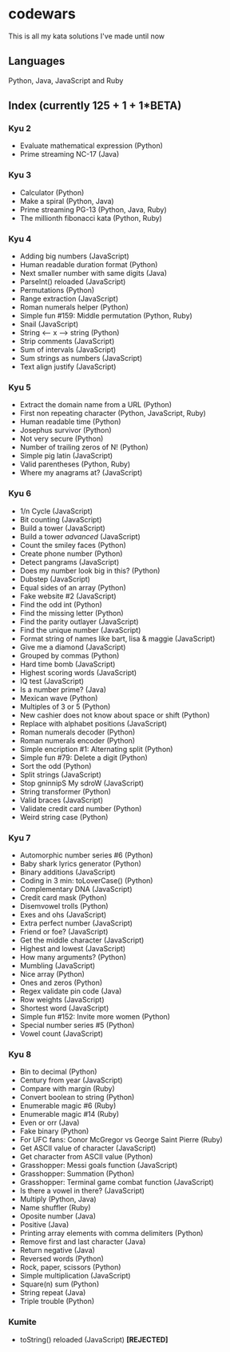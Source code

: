 # codewars
This is all my kata solutions I've made until now
## Languages
Python, Java, JavaScript and Ruby
## Index (currently 125 + 1 + 1*BETA)
### Kyu 2
* Evaluate mathematical expression (Python)
* Prime streaming NC-17 (Java)
### Kyu 3
* Calculator (Python)
* Make a spiral (Python, Java)
* Prime streaming PG-13 (Python, Java, Ruby)
* The millionth fibonacci kata (Python, Ruby)
### Kyu 4
* Adding big numbers (JavaScript)
* Human readable duration format (Python)
* Next smaller number with same digits (Java)
* ParseInt() reloaded (JavaScript)
* Permutations (Python)
* Range extraction (JavaScript)
* Roman numerals helper (Python)
* Simple fun #159: Middle permutation (Python, Ruby)
* Snail (JavaScript)
* String <-- x --> string (Python)
* Strip comments (JavaScript)
* Sum of intervals (JavaScript)
* Sum strings as numbers (JavaScript)
* Text align justify (JavaScript)
### Kyu 5
* Extract the domain name from a URL (Python)
* First non repeating character (Python, JavaScript, Ruby)
* Human readable time (Python)
* Josephus survivor (Python)
* Not very secure (Python)
* Number of trailing zeros of N! (Python)
* Simple pig latin (JavaScript)
* Valid parentheses (Python, Ruby)
* Where my anagrams at? (JavaScript)
### Kyu 6
* 1/n Cycle (JavaScript) 
* Bit counting (JavaScript)
* Build a tower (JavaScript)
* Build a tower *advanced* (JavaScript)
* Count the smiley faces (Python)
* Create phone number (Python)
* Detect pangrams (JavaScript)
* Does my number look big in this? (Python)
* Dubstep (JavaScript)
* Equal sides of an array (Python)
* Fake website #2 (JavaScript)
* Find the odd int (Python)
* Find the missing letter (Python)
* Find the parity outlayer (JavaScript)
* Find the unique number (JavaScript)
* Format string of names like bart, lisa & maggie (JavaScript)
* Give me a diamond (JavaScript)
* Grouped by commas (Python)
* Hard time bomb (JavaScript)
* Highest scoring words (JavaScript)
* IQ test (JavaScript)
* Is a number prime? (Java)
* Mexican wave (Python)
* Multiples of 3 or 5 (Python)
* New cashier does not know about space or shift (Python)
* Replace with alphabet positions (JavaScript)
* Roman numerals decoder (Python)
* Roman numerals encoder (Python)
* Simple encription #1: Alternating split (Python)
* Simple fun #79: Delete a digit (Python)
* Sort the odd (Python)
* Split strings (JavaScript)
* Stop gninnipS My sdroW (JavaScript)
* String transformer (Python)
* Valid braces (JavaScript)
* Validate credit card number (Python)
* Weird string case (Python)
### Kyu 7
* Automorphic number series #6 (Python)
* Baby shark lyrics generator (Python)
* Binary additions (JavaScript)
* Coding in 3 min: toLoverCase() (Python)
* Complementary DNA (JavaScript)
* Credit card mask (Python)
* Disemvowel trolls (Python)
* Exes and ohs (JavaScript)
* Extra perfect number (JavaScript)
* Friend or foe? (JavaScript)
* Get the middle character (JavaScript)
* Highest and lowest (JavaScript)
* How many arguments? (Python)
* Mumbling (JavaScript)
* Nice array (Python)
* Ones and zeros (Python)
* Regex validate pin code (Java)
* Row weights (JavaScript)
* Shortest word (JavaScript)
* Simple fun #152: Invite more women (Python)
* Special number series #5 (Python)
* Vowel count (JavaScript)
### Kyu 8
* Bin to decimal (Python)
* Century from year (JavaScript)
* Compare with margin (Ruby)
* Convert boolean to string (Python)
* Enumerable magic #6 (Ruby)
* Enumerable magic #14 (Ruby)
* Even or orr (Java)
* Fake binary (Python)
* For UFC fans: Conor McGregor vs George Saint Pierre (Ruby)
* Get ASCII value of character (JavaScript)
* Get character from ASCII value (Python)
* Grasshopper: Messi goals function (JavaScript)
* Grasshopper: Summation (Python)
* Grasshopper: Terminal game combat function (JavaScript)
* Is there a vowel in there? (JavaScript)
* Multiply (Python, Java)
* Name shuffler (Ruby)
* Oposite number (Java)
* Positive (Java)
* Printing array elements with comma delimiters (Python)
* Remove first and last character (Java)
* Return negative (Java)
* Reversed words (Python)
* Rock, paper, scissors (Python)
* Simple multiplication (JavaScript)
* Square(n) sum (Python)
* String repeat (Java)
* Triple trouble (Python)
### Kumite
* toString() reloaded (JavaScript) **[REJECTED]**
